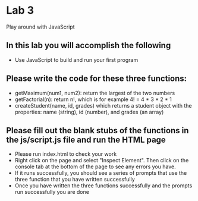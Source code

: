 # Lab 3
Play around with JavaScript

## In this lab you will accomplish the following
 - Use JavaScript to build and run your first program

## Please write the code for these three functions:
 - getMaximum(num1, num2): return the largest of the two numbers
 - getFactorial(n): return n!, which is for example 4! = 4 * 3 * 2 * 1
 - createStudent(name, id, grades) which returns a student object with the properties: name (string), id (number), and grades (an array)

## Please fill out the blank stubs of the functions in the js/script.js file and run the HTML page
 - Please run index.html to check your work
 - Right click on the page and select "Inspect Element". Then click on the console tab at the bottom of the page to see any errors you have.
 - If it runs successfully, you should see a series of prompts that use the three function that you have written successfully
 - Once you have written the three functions successfully and the prompts run successfully you are done


